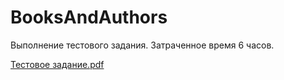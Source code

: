 # BooksAndAuthors
Выполнение тестового задания.
Затраченное время 6 часов.

[Тестовое задание.pdf](https://github.com/Filosoff78/BooksAndAuthors/files/11589383/default.pdf)
